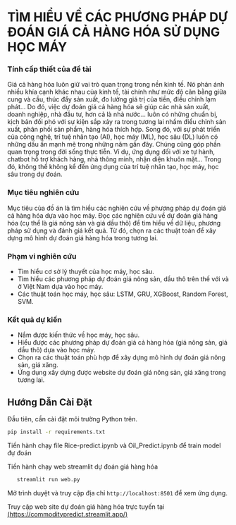 # TÌM HIỂU VỀ CÁC PHƯƠNG PHÁP DỰ ĐOÁN GIÁ CẢ HÀNG HÓA SỬ DỤNG HỌC MÁY
### Tính cấp thiết của đề tài
Giá cả hàng hóa luôn giữ vai trò quan trọng trong nền kinh tế. Nó phản ánh nhiều khía cạnh khác nhau của kinh tế, tài chính như mức độ cân bằng giữa cung và cầu, thúc đẩy sản xuất, đo lường giá trị của tiền, điều chỉnh lạm phát…
Do đó, việc dự đoán giá cả hàng hóa sẽ giúp các nhà sản xuất, doanh nghiệp, nhà đầu tư, hơn cả là nhà nước… luôn có những chuẩn bị, kịch bản đối phó với sự kiện sắp xảy ra trong tương lai nhầm điểu chỉnh sản xuất, phân phối sản phẩm, hàng hóa thích hợp.
Song đó, với sự phát triển của công nghệ, trí tuệ nhân tạo (AI), học máy (ML), học sâu (DL) luôn có những dấu ấn mạnh mẽ trong những năm gần đây. Chúng cũng góp phần quan trọng trong đời sống thực tiễn. Ví dụ, ứng dụng đối với xe tự hành, chatbot hỗ trợ khách hàng, nhà thông minh, nhận diện khuôn mặt… Trong đó, không thể không kể đến ứng dụng của trí tuệ nhân tạo, học máy, học sâu trong dự đoán.
### Mục tiêu nghiên cứu
Mục tiêu của đồ án là tìm hiểu các nghiên cứu về phương pháp dự đoán giá cả hàng hóa dựa vào học máy. 
Đọc các nghiên cứu về dự đoán giá hàng hóa (cụ thể là giá nông sản và giá dầu thô) để tìm hiểu về dữ liệu, phương pháp sử dụng và đánh giá kết quả. Từ đó, chọn ra các thuật toán để xây dựng mô hình dự đoán giá hàng hóa trong tương lai.
### Phạm vi nghiên cứu
-	Tìm hiểu cơ sở lý thuyết của học máy, học sâu.
-	Tìm hiểu các phương pháp dự đoán giá nông sản, dầu thô trên thế với và ở Việt Nam dựa vào học máy.
-	Các thuật toán học máy, học sâu: LSTM, GRU, XGBoost, Random Forest, SVM.
### Kết quả dự kiến
-	Nắm được kiến thức về học máy, học sâu.
-	Hiểu được các phương pháp dự đoán giá cả hàng hóa (giá nông sản, giá dầu thô) dựa vào học máy.
-	Chọn ra các thuật toán phù hợp để xây dựng mô hình dự đoán giá nông sản, giá xăng.
-	Ứng dụng xây dựng được website dự đoán giá nông sản, giá xăng trong tương lai.

## Hướng Dẫn Cài Đặt

Đầu tiên, cần cài đặt môi trường Python trên.

```bash
pip install -r requirements.txt
```
Tiến hành chạy file Rice-predict.ipynb và Oil_Predict.ipynb để train model đự đoán


Tiền hành chạy web streamlit dự đoán giá hàng hóa

 ```bash
    streamlit run web.py
```
Mở trình duyệt và truy cập địa chỉ `http://localhost:8501` để xem ứng dụng.

Truy cập web site dự đoán giá hàng hóa trực tuyến tại [(https://commoditypredict.streamlit.app/)](https://commoditypredict.streamlit.app/) 




